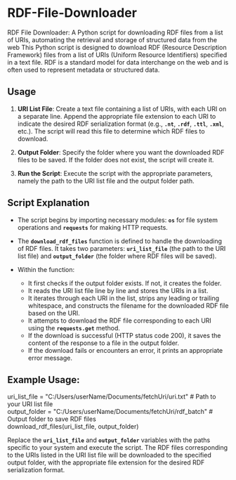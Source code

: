 # RDF-File-Downloader
RDF File Downloader: A Python script for downloading RDF files from a list of URIs, automating the retrieval and storage of structured data from the web
This Python script is designed to download RDF (Resource Description Framework) files from a list of URIs (Uniform Resource Identifiers) specified in a text file. RDF is a standard model for data interchange on the web and is often used to represent metadata or structured data.

## Usage
1. **URI List File**: Create a text file containing a list of URIs, with each URI on a separate line. Append the appropriate file extension to each URI to indicate the desired RDF serialization format (e.g., **`.nt`**, **`.rdf`**, **`.ttl`**, **`.xml`**, etc.). The script will read this file to determine which RDF files to download.

2. **Output Folder**: Specify the folder where you want the downloaded RDF files to be saved. If the folder does not exist, the script will create it.

3. **Run the Script**: Execute the script with the appropriate parameters, namely the path to the URI list file and the output folder path.

## Script Explanation
- The script begins by importing necessary modules: **`os`** for file system operations and **`requests`** for making HTTP requests.

- The **`download_rdf_files`** function is defined to handle the downloading of RDF files. It takes two parameters: **`uri_list_file`** (the path to the URI list file) and **`output_folder`** (the folder where RDF files will be saved).

- Within the function:

  - It first checks if the output folder exists. If not, it creates the folder. </br>
  - It reads the URI list file line by line and stores the URIs in a list. </br>
  - It iterates through each URI in the list, strips any leading or trailing whitespace, and constructs the filename for the downloaded RDF file based on the URI. </br>
  - It attempts to download the RDF file corresponding to each URI using the **`requests.get`** method. </br>
  - If the download is successful (HTTP status code 200), it saves the content of the response to a file in the output folder. </br>
  - If the download fails or encounters an error, it prints an appropriate error message.

## Example Usage:
uri_list_file = "C:/Users/userName/Documents/fetchUri/uri.txt"  # Path to your URI list file </br>
output_folder = "C:/Users/userName/Documents/fetchUri/rdf_batch"  # Output folder to save RDF files </br>
download_rdf_files(uri_list_file, output_folder) </br>

Replace the **`uri_list_file`** and **`output_folder`** variables with the paths specific to your system and execute the script. The RDF files corresponding to the URIs listed in the URI list file will be downloaded to the specified output folder, with the appropriate file extension for the desired RDF serialization format. </br>
